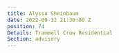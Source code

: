 ```yaml
---
title: Alyssa Sheinbaum
date: 2022-09-12 21:36:00 Z
position: 74
Details: Trammell Crow Residential
Section: advisory
---
```


